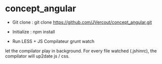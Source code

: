 concept_angular
===============


* Git clone :
git clone https://github.com/JVercout/concept_angular.git

* Initialize : 
npm install

* Run LESS + JS Compilateur 
grunt watch 

let the compilator play in background. For every file watched (.jshinrc), the compilator will up2date  js / css. 
